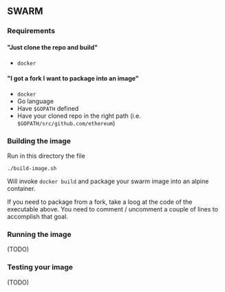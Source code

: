## SWARM

### Requirements

#### "Just clone the repo and build"

* `docker`

#### "I got a fork I want to package into an image"

* `docker`
* Go language
* Have `$GOPATH` defined
* Have your cloned repo in the right path (i.e. `$GOPATH/src/github.com/ethereum`)

### Building the image

Run in this directory the file

```
./build-image.sh
```

Will invoke `docker build` and package your swarm image into an alpine container.

If you need to package from a fork, take a loog at the code of the executable above.
You need to comment / uncomment a couple of lines to accomplish that goal.

### Running the image

(TODO)

### Testing your image

(TODO) 
